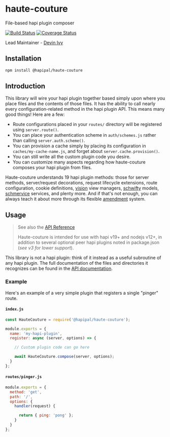 # haute-couture

File-based hapi plugin composer

[![Build Status](https://travis-ci.com/hapipal/haute-couture.svg?branch=master)](https://travis-ci.com/hapipal/haute-couture) [![Coverage Status](https://coveralls.io/repos/hapipal/haute-couture/badge.svg?branch=master&service=github)](https://coveralls.io/github/hapipal/haute-couture?branch=master)

Lead Maintainer - [Devin Ivy](https://github.com/devinivy)

## Installation
```sh
npm install @hapipal/haute-couture
```

## Introduction
This library will wire your hapi plugin together based simply upon where you place files and the contents of those files.  It has the ability to call nearly every configuration-related method in the hapi plugin API.  This means many good things!  Here are a few:

 - Route configurations placed in your `routes/` directory will be registered using `server.route()`.
 - You can place your authentication scheme in `auth/schemes.js` rather than calling `server.auth.scheme()`.
 - You can provision a cache simply by placing its configuration in `caches/my-cache-name.js`, and forget about `server.cache.provision()`.
 - You can still write all the custom plugin code you desire.
 - You can customize many aspects regarding how haute-couture composes your hapi plugin from files.

Haute-couture understands 19 hapi plugin methods: those for server methods, server/request decorations, request lifecycle extensions, route configuration, cookie definitions, [vision](https://github.com/hapijs/vision) view managers, [schwifty](https://github.com/hapipal/schwifty) models, [schmervice](https://github.com/hapipal/schmervice) services, and plenty more.  And if that's not enough, you can always teach it about more through its flexible [amendment](API.md#await-hautecouturecomposeserver-options-composeoptions) system.

## Usage
> See also the [API Reference](API.md)
>
> Haute-couture is intended for use with hapi v19+ and nodejs v12+, in addition to several optional peer hapi plugins noted in package.json (_see v3 for lower support_).

This library is not a hapi plugin: think of it instead as a useful subroutine of any hapi plugin.  The full documentation of the files and directories it recognizes can be found in the [API documentation](API.md#files-and-directories).

### Example
Here's an example of a very simple plugin that registers a single "pinger" route.

#### `index.js`
```js
const HauteCouture = require('@hapipal/haute-couture');

module.exports = {
  name: 'my-hapi-plugin',
  register: async (server, options) => {

    // Custom plugin code can go here

    await HauteCouture.compose(server, options);
  }
};
```

#### `routes/pinger.js`
```js
module.exports = {
  method: 'get',
  path: '/',
  options: {
    handler(request) {

      return { ping: 'pong' };
    }
  }
};
```
